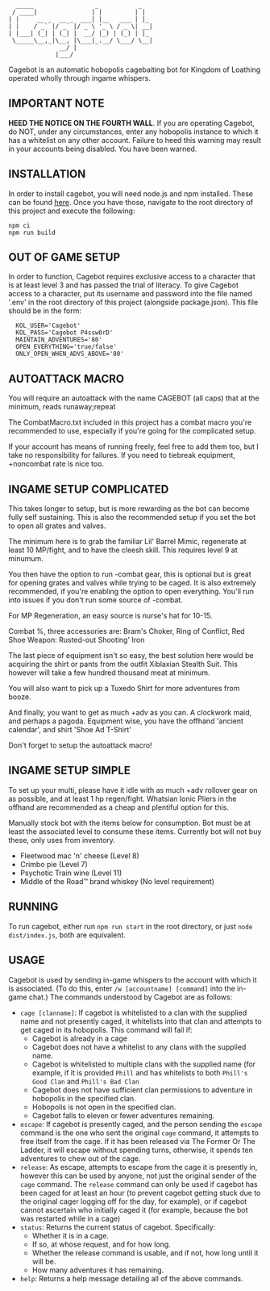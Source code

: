 ```
  _____                 _           _
 / ____|               | |         | |
| |     __ _  __ _  ___| |__   ___ | |_
| |    / _` |/ _` |/ _ \ '_ \ / _ \| __|
| |___| (_| | (_| |  __/ |_) | (_) | |_
 \_____\__,_|\__, |\___|_.__/ \___/ \__|
              __/ |
             |___/
```

Cagebot is an automatic hobopolis cagebaiting bot for Kingdom of Loathing
operated wholly through ingame whispers.

## IMPORTANT NOTE

**HEED THE NOTICE ON THE FOURTH WALL**. If you are operating Cagebot, do NOT, under any circumstances, enter any hobopolis instance to which it has a whitelist on any other account. Failure to heed this warning may result in your accounts being disabled. You have been warned.

## INSTALLATION

In order to install cagebot, you will need node.js and npm installed.
These can be found [here](https://docs.npmjs.com/downloading-and-installing-node-js-and-npm).
Once you have those, navigate to the root directory of this project and
execute the following:

```
npm ci
npm run build
```

## OUT OF GAME SETUP

In order to function, Cagebot requires exclusive access to a character
that is at least level 3 and has passed the trial of literacy. To give
Cagebot access to a character, put its username and password into the
file named '.env' in the root directory of this project (alongside
package.json). This file should be in the form:

```
  KOL_USER='Cagebot'
  KOL_PASS='Cagebot P4ssw0rD'
  MAINTAIN_ADVENTURES='80'
  OPEN_EVERYTHING='true/false'
  ONLY_OPEN_WHEN_ADVS_ABOVE='80'
```

## AUTOATTACK MACRO

You will require an autoattack with the name CAGEBOT (all caps) that at the minimum, reads runaway;repeat

The CombatMacro.txt included in this project has a combat macro you're recommended to use, especially if you're going for the complicated setup.

If your account has means of running freely, feel free to add them too, but I take no responsibility for failures.
If you need to tiebreak equipment, +noncombat rate is nice too.

## INGAME SETUP COMPLICATED

This takes longer to setup, but is more rewarding as the bot can become fully self sustaining.
This is also the recommended setup if you set the bot to open all grates and valves.

The minimum here is to grab the familiar Lil' Barrel Mimic, regenerate at least 10 MP/fight, and to have the cleesh skill.
This requires level 9 at minumum.

You then have the option to run -combat gear, this is optional but is great for opening grates and valves while trying to be caged.
It is also extremely recommended, if you're enabling the option to open everything. You'll run into issues if you don't run some source of -combat.

For MP Regeneration, an easy source is nurse's hat for 10-15.

Combat %, three accessories are: Bram's Choker, Ring of Conflict, Red Shoe
Weapon: Rusted-out Shooting' Iron

The last piece of equipment isn't so easy, the best solution here would be acquiring the shirt or pants from the outfit Xiblaxian Stealth Suit.
This however will take a few hundred thousand meat at minimum.

You will also want to pick up a Tuxedo Shirt for more adventures from booze.

And finally, you want to get as much +adv as you can.
A clockwork maid, and perhaps a pagoda. Equipment wise, you have the offhand 'ancient calendar', and shirt 'Shoe Ad T-Shirt'

Don't forget to setup the autoattack macro!

## INGAME SETUP SIMPLE

To set up your multi, please have it idle with as much +adv rollover gear
on as possible, and at least 1 hp regen/fight. Whatsian Ionic Pliers in
the offhand are recommended as a cheap and plentiful option for this.

Manually stock bot with the items below for consumption.
Bot must be at least the associated level to consume these items.
Currently bot will not buy these, only uses from inventory.

- Fleetwood mac 'n' cheese (Level 8)
- Crimbo pie (Level 7)
- Psychotic Train wine (Level 11)
- Middle of the Road™ brand whiskey (No level requirement)

## RUNNING

To run cagebot, either run `npm run start` in the root directory, or just `node dist/index.js`, both are equivalent.

## USAGE

Cagebot is used by sending in-game whispers to the account with which it is associated. (To do this, enter `/w [accountname] [command]` into the in-game chat.) The commands understood by Cagebot are as follows:

- `cage [clanname]`: If cagebot is whitelisted to a clan with the supplied name and not presently caged, it whitelists into that clan and attempts to get caged in its hobopolis. This command will fail if:
  - Cagebot is already in a cage
  - Cagebot does not have a whitelist to any clans with the supplied name.
  - Cagebot is whitelisted to multiple clans with the supplied name (for example, if it is provided `Phill` and has whitelists to both `Phill's Good Clan` and `Phill's Bad Clan`
  - Cagebot does not have sufficient clan permissions to adventure in hobopolis in the specified clan.
  - Hobopolis is not open in the specified clan.
  - Cagebot falls to eleven or fewer adventures remaining.
- `escape`: If cagebot is presently caged, and the person sending the `escape` command is the one who sent the original `cage` command, it attempts to free itself from the cage. If it has been released via The Former Or The Ladder, it will escape without spending turns, otherwise, it spends ten adventures to chew out of the cage.
- `release`: As escape, attempts to escape from the cage it is presently in, however this can be used by anyone, not just the original sender of the `cage` command. The `release` command can only be used if cagebot has been caged for at least an hour (to prevent cagebot getting stuck due to the original cager logging off for the day, for example), or if cagebot cannot ascertain who initially caged it (for example, because the bot was restarted while in a cage)
- `status`: Returns the current status of cagebot. Specifically:
  - Whether it is in a cage.
  - If so, at whose request, and for how long.
  - Whether the release command is usable, and if not, how long until it will be.
  - How many adventures it has remaining.
- `help`: Returns a help message detailing all of the above commands.
